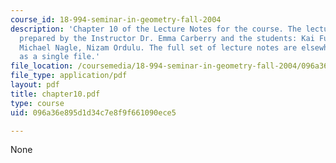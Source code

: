 ```yaml
---
course_id: 18-994-seminar-in-geometry-fall-2004
description: 'Chapter 10 of the Lecture Notes for the course. The lecture notes were
  prepared by the Instructor Dr. Emma Carberry and the students: Kai Fung, David Glasser,
  Michael Nagle, Nizam Ordulu. The full set of lecture notes are elsewhere available
  as a single file.'
file_location: /coursemedia/18-994-seminar-in-geometry-fall-2004/096a36e895d1d34c7e8f9f661090ece5_chapter10.pdf
file_type: application/pdf
layout: pdf
title: chapter10.pdf
type: course
uid: 096a36e895d1d34c7e8f9f661090ece5

---
```

None